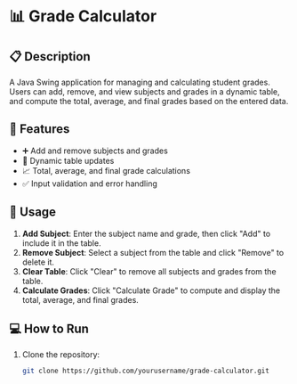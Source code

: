 # 📊 Grade Calculator

## 📋 Description
A Java Swing application for managing and calculating student grades. Users can add, remove, and view subjects and grades in a dynamic table, and compute the total, average, and final grades based on the entered data.

## 🌟 Features
- ➕ Add and remove subjects and grades
- 🔄 Dynamic table updates
- 📈 Total, average, and final grade calculations
- ✅ Input validation and error handling

## 🚀 Usage
1. **Add Subject**: Enter the subject name and grade, then click "Add" to include it in the table.
2. **Remove Subject**: Select a subject from the table and click "Remove" to delete it.
3. **Clear Table**: Click "Clear" to remove all subjects and grades from the table.
4. **Calculate Grades**: Click "Calculate Grade" to compute and display the total, average, and final grades.

## 💻 How to Run
1. Clone the repository: 
   ```sh
   git clone https://github.com/yourusername/grade-calculator.git
